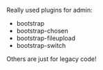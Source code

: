 Really used plugins for admin:
 * bootstrap
 * bootstrap-chosen
 * bootstrap-fileupload
 * bootstrap-switch
 
Others are just for legacy code!
